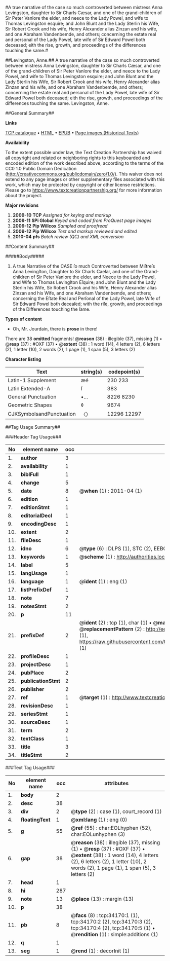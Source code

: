 #A true narrative of the case so much controverted between mistress Anna Levingston, daughter to Sir Charls Cæsar, and one of the grand-children of Sir Peter Vanlore the elder, and neece to the Lady Powel, and wife to Thomas Levingston esquire; and John Blunt and the Lady Sterlin his Wife, Sir Robert Crook and his wife, Henry Alexander alias Zinzan and his wife, and one Abraham Vandenbemde, and others; concerning the estate real and personal of the Lady Powel, late wife of Sir Edward Powel both deceased; eith the rise, growth, and proceedings of the differences touching the same.#

##Levingston, Anne.##
A true narrative of the case so much controverted between mistress Anna Levingston, daughter to Sir Charls Cæsar, and one of the grand-children of Sir Peter Vanlore the elder, and neece to the Lady Powel, and wife to Thomas Levingston esquire; and John Blunt and the Lady Sterlin his Wife, Sir Robert Crook and his wife, Henry Alexander alias Zinzan and his wife, and one Abraham Vandenbemde, and others; concerning the estate real and personal of the Lady Powel, late wife of Sir Edward Powel both deceased; eith the rise, growth, and proceedings of the differences touching the same.
Levingston, Anne.

##General Summary##

**Links**

[TCP catalogue](http://www.ota.ox.ac.uk/tcp/)  • 
[HTML](http://tei.it.ox.ac.uk/tcp/Texts-HTML/free/A48/A48281.html)  • 
[EPUB](http://tei.it.ox.ac.uk/tcp/Texts-EPUB/free/A48/A48281.epub) • 
[Page images (Historical Texts)](https://historicaltexts.jisc.ac.uk/eebo-99829727e)

**Availability**

To the extent possible under law, the Text Creation Partnership has waived all copyright and related or neighboring rights to this keyboarded and encoded edition of the work described above, according to the terms of the CC0 1.0 Public Domain Dedication (http://creativecommons.org/publicdomain/zero/1.0/). This waiver does not extend to any page images or other supplementary files associated with this work, which may be protected by copyright or other license restrictions. Please go to https://www.textcreationpartnership.org/ for more information about the project.

**Major revisions**

1. __2009-10__ __TCP__ *Assigned for keying and markup*
1. __2009-11__ __SPi Global__ *Keyed and coded from ProQuest page images*
1. __2009-12__ __Pip Willcox__ *Sampled and proofread*
1. __2009-12__ __Pip Willcox__ *Text and markup reviewed and edited*
1. __2010-04__ __pfs__ *Batch review (QC) and XML conversion*

##Content Summary##

#####Body#####

1. A true Narrative of the CASE ſo much Controverted between Miſtreſs Anna Levingſton, Daughter to Sir Charls Caeſar, and one of the Grand-children of Sir Peter Vanlore the elder, and Neece to the Lady Powel, and Wife to Thomas Levingſton Eſquire; and John Blunt and the Lady Sterlin his Wife, Sir Robert Crook and his Wife, Henry Alexander alias Zinzan and his Wife, and one Abraham Vandenbemde, and others; concerning the Eſtate Real and Perſonal of the Lady Powel, late Wife of Sir Edward Powel both deceaſed; with the riſe, growth, and proceedings of the Differences touching the ſame.

**Types of content**

  * Oh, Mr. Jourdain, there is **prose** in there!

There are 38 **omitted** fragments! 
 @__reason__ (38) : illegible (37), missing (1)  •  @__resp__ (37) : #OXF (37)  •  @__extent__ (38) : 1 word (14), 4 letters (2), 6 letters (2), 1 letter (10), 2 words (2), 1 page (1), 1 span (5), 3 letters (2)

**Character listing**


|Text|string(s)|codepoint(s)|
|---|---|---|
|Latin-1 Supplement|æé|230 233|
|Latin Extended-A|ſ|383|
|General Punctuation|•…|8226 8230|
|Geometric Shapes|◊|9674|
|CJKSymbolsandPunctuation|〈〉|12296 12297|

##Tag Usage Summary##

###Header Tag Usage###

|No|element name|occ|attributes|
|---|---|---|---|
|1.|__author__|3||
|2.|__availability__|1||
|3.|__biblFull__|1||
|4.|__change__|5||
|5.|__date__|8| @__when__ (1) : 2011-04 (1)|
|6.|__edition__|1||
|7.|__editionStmt__|1||
|8.|__editorialDecl__|1||
|9.|__encodingDesc__|1||
|10.|__extent__|2||
|11.|__fileDesc__|1||
|12.|__idno__|6| @__type__ (6) : DLPS (1), STC (2), EEBO-CITATION (1), PROQUEST (1), VID (1)|
|13.|__keywords__|1| @__scheme__ (1) : http://authorities.loc.gov/ (1)|
|14.|__label__|5||
|15.|__langUsage__|1||
|16.|__language__|1| @__ident__ (1) : eng (1)|
|17.|__listPrefixDef__|1||
|18.|__note__|7||
|19.|__notesStmt__|2||
|20.|__p__|11||
|21.|__prefixDef__|2| @__ident__ (2) : tcp (1), char (1)  •  @__matchPattern__ (2) : ([0-9\-]+):([0-9IVX]+) (1), (.+) (1)  •  @__replacementPattern__ (2) : http://eebo.chadwyck.com/downloadtiff?vid=$1&page=$2 (1), https://raw.githubusercontent.com/textcreationpartnership/Texts/master/tcpchars.xml#$1 (1)|
|22.|__profileDesc__|1||
|23.|__projectDesc__|1||
|24.|__pubPlace__|2||
|25.|__publicationStmt__|2||
|26.|__publisher__|2||
|27.|__ref__|1| @__target__ (1) : http://www.textcreationpartnership.org/docs/. (1)|
|28.|__revisionDesc__|1||
|29.|__seriesStmt__|1||
|30.|__sourceDesc__|1||
|31.|__term__|2||
|32.|__textClass__|1||
|33.|__title__|3||
|34.|__titleStmt__|2||


###Text Tag Usage###

|No|element name|occ|attributes|
|---|---|---|---|
|1.|__body__|2||
|2.|__desc__|38||
|3.|__div__|2| @__type__ (2) : case (1), court_record (1)|
|4.|__floatingText__|1| @__xml:lang__ (1) : eng (0)|
|5.|__g__|55| @__ref__ (55) : char:EOLhyphen (52), char:EOLunhyphen (3)|
|6.|__gap__|38| @__reason__ (38) : illegible (37), missing (1)  •  @__resp__ (37) : #OXF (37)  •  @__extent__ (38) : 1 word (14), 4 letters (2), 6 letters (2), 1 letter (10), 2 words (2), 1 page (1), 1 span (5), 3 letters (2)|
|7.|__head__|1||
|8.|__hi__|287||
|9.|__note__|13| @__place__ (13) : margin (13)|
|10.|__p__|38||
|11.|__pb__|8| @__facs__ (8) : tcp:34170:1 (1), tcp:34170:2 (2), tcp:34170:3 (2), tcp:34170:4 (2), tcp:34170:5 (1)  •  @__rendition__ (1) : simple:additions (1)|
|12.|__q__|1||
|13.|__seg__|1| @__rend__ (1) : decorInit (1)|
